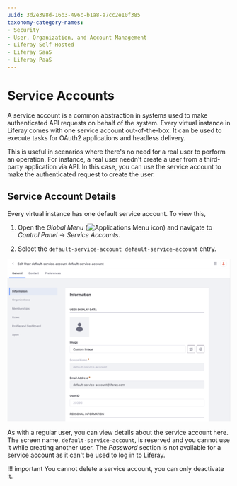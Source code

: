 ```yaml
---
uuid: 3d2e398d-16b3-496c-b1a8-a7cc2e10f385
taxonomy-category-names:
- Security
- User, Organization, and Account Management
- Liferay Self-Hosted
- Liferay SaaS
- Liferay PaaS
---
```

# Service Accounts

A service account is a common abstraction in systems used to make authenticated API requests on behalf of the system. Every virtual instance in Liferay comes with one service account out-of-the-box. It can be used to execute tasks for OAuth2 applications and headless delivery.

This is useful in scenarios where there's no need for a real user to perform an operation. For instance, a real user needn't create a user from a third-party application via API. In this case, you can use the service account to make the authenticated request to create the user.

## Service Account Details

Every virtual instance has one default service account. To view this,

1. Open the *Global Menu* (![Applications Menu icon](../images/icon-applications-menu.png)) and navigate to *Control Panel* &rarr; *Service Accounts*.

1. Select the `default-service-account default-service-account` entry.

![Every virtual instance comes with one default service account.](./service-accounts/images/01.png)

As with a regular user, you can view details about the service account here. The screen name, `default-service-account`, is reserved and you cannot use it while creating another user. The *Password* section is not available for a service account as it can't be used to log in to Liferay.

!!! important
    You cannot delete a service account, you can only deactivate it.